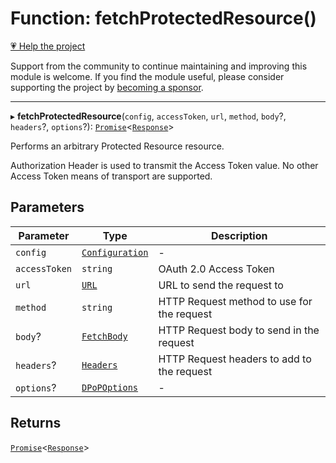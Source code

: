 # Function: fetchProtectedResource()

[💗 Help the project](https://github.com/sponsors/panva)

Support from the community to continue maintaining and improving this module is welcome. If you find the module useful, please consider supporting the project by [becoming a sponsor](https://github.com/sponsors/panva).

***

▸ **fetchProtectedResource**(`config`, `accessToken`, `url`, `method`, `body`?, `headers`?, `options`?): [`Promise`](https://developer.mozilla.org/docs/Web/JavaScript/Reference/Global_Objects/Promise)\<[`Response`](https://developer.mozilla.org/docs/Web/API/Response)\>

Performs an arbitrary Protected Resource resource.

Authorization Header is used to transmit the Access Token value. No other
Access Token means of transport are supported.

## Parameters

| Parameter | Type | Description |
| ------ | ------ | ------ |
| `config` | [`Configuration`](../classes/Configuration.md) | - |
| `accessToken` | `string` | OAuth 2.0 Access Token |
| `url` | [`URL`](https://developer.mozilla.org/docs/Web/API/URL) | URL to send the request to |
| `method` | `string` | HTTP Request method to use for the request |
| `body`? | [`FetchBody`](../type-aliases/FetchBody.md) | HTTP Request body to send in the request |
| `headers`? | [`Headers`](https://developer.mozilla.org/docs/Web/API/Headers) | HTTP Request headers to add to the request |
| `options`? | [`DPoPOptions`](../interfaces/DPoPOptions.md) | - |

## Returns

[`Promise`](https://developer.mozilla.org/docs/Web/JavaScript/Reference/Global_Objects/Promise)\<[`Response`](https://developer.mozilla.org/docs/Web/API/Response)\>
